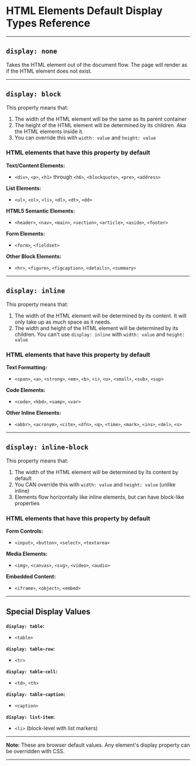 # HTML Elements Default Display Types Reference

---

## `display: none`

Takes the HTML element out of the document flow.
The page will render as if the HTML element does not exist.

---

## `display: block`

This property means that:

1. The width of the HTML element will be the same as its parent container
2. The height of the HTML element will be determined by its children.
   Aka the HTML elements inside it.
3. You can override this with `width: value` and `height: value`

### HTML elements that have this property by default

**Text/Content Elements:**

- `<div>`, `<p>`, `<h1>` through `<h6>`, `<blockquote>`, `<pre>`, `<address>`

**List Elements:**

- `<ul>`, `<ol>`, `<li>`, `<dl>`, `<dt>`, `<dd>`

**HTML5 Semantic Elements:**

- `<header>`, `<nav>`, `<main>`, `<section>`, `<article>`, `<aside>`, `<footer>`

**Form Elements:**

- `<form>`, `<fieldset>`

**Other Block Elements:**

- `<hr>`, `<figure>`, `<figcaption>`, `<details>`, `<summary>`

---

## `display: inline`

This property means that:

1. The width of the HTML element will be determined by its content.
   It will only take up as much space as it needs.
2. The width and height of the HTML element will be determined by its children.
   You can't use `display: inline` with `width: value` and `height: value`

### HTML elements that have this property by default

**Text Formatting:**

- `<span>`, `<a>`, `<strong>`, `<em>`, `<b>`, `<i>`, `<u>`, `<small>`, `<sub>`, `<sup>`

**Code Elements:**

- `<code>`, `<kbd>`, `<samp>`, `<var>`

**Other Inline Elements:**

- `<abbr>`, `<acronym>`, `<cite>`, `<dfn>`, `<q>`, `<time>`, `<mark>`, `<ins>`, `<del>`, `<s>`

---

## `display: inline-block`

This property means that:

1. The width of the HTML element will be determined by its content by default
2. You CAN override this with `width: value` and `height: value` (unlike inline)
3. Elements flow horizontally like inline elements, but can have block-like properties

### HTML elements that have this property by default

**Form Controls:**

- `<input>`, `<button>`, `<select>`, `<textarea>`

**Media Elements:**

- `<img>`, `<canvas>`, `<svg>`, `<video>`, `<audio>`

**Embedded Content:**

- `<iframe>`, `<object>`, `<embed>`

---

## Special Display Values

**`display: table`:**

- `<table>`

**`display: table-row`:**

- `<tr>`

**`display: table-cell`:**

- `<td>`, `<th>`

**`display: table-caption`:**

- `<caption>`

**`display: list-item`:**

- `<li>` (block-level with list markers)

---

**Note:** These are browser default values. Any element's display property
can be overridden with CSS.

---
